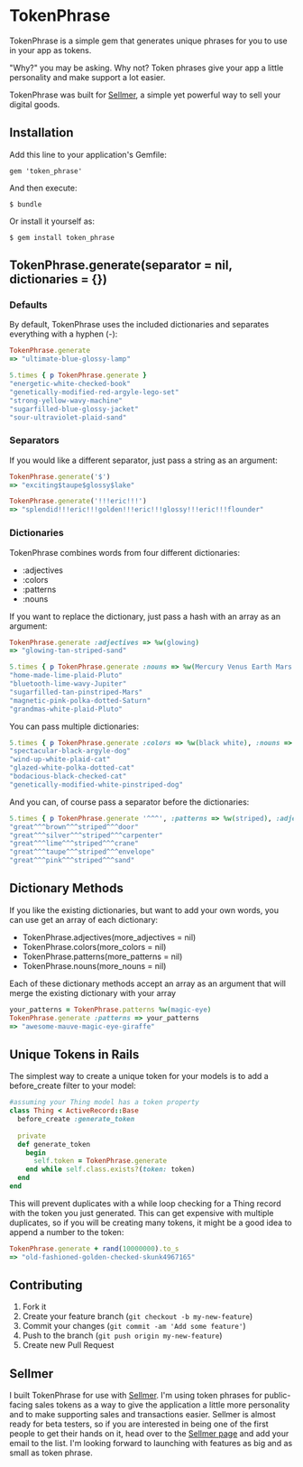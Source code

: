 # TokenPhrase

TokenPhrase is a simple gem that generates unique phrases for you to use in your app as tokens.

"Why?" you may be asking. Why not? Token phrases give your app a little personality and make support a lot easier.

TokenPhrase was built for [Sellmer](http://justsellstuff.com), a simple yet powerful way to sell your digital goods.

## Installation

Add this line to your application's Gemfile:

    gem 'token_phrase'

And then execute:

    $ bundle

Or install it yourself as:

    $ gem install token_phrase

## TokenPhrase.generate(separator = nil, dictionaries = {})

### Defaults
By default, TokenPhrase uses the included dictionaries and separates everything with a hyphen (-):

```ruby
TokenPhrase.generate
=> "ultimate-blue-glossy-lamp"

5.times { p TokenPhrase.generate }
"energetic-white-checked-book"
"genetically-modified-red-argyle-lego-set"
"strong-yellow-wavy-machine"
"sugarfilled-blue-glossy-jacket"
"sour-ultraviolet-plaid-sand"
```

### Separators
If you would like a different separator, just pass a string as an argument: 

```ruby
TokenPhrase.generate('$')
=> "exciting$taupe$glossy$lake"

TokenPhrase.generate('!!!eric!!!')
=> "splendid!!!eric!!!golden!!!eric!!!glossy!!!eric!!!flounder"
```

### Dictionaries
TokenPhrase combines words from four different dictionaries:

* :adjectives
* :colors
* :patterns
* :nouns

If you want to replace the dictionary, just pass a hash with an array as an argument:

```ruby
TokenPhrase.generate :adjectives => %w(glowing)
=> "glowing-tan-striped-sand"

5.times { p TokenPhrase.generate :nouns => %w(Mercury Venus Earth Mars Jupiter Saturn Uranus Neptune Pluto) }
"home-made-lime-plaid-Pluto"
"bluetooth-lime-wavy-Jupiter"
"sugarfilled-tan-pinstriped-Mars"
"magnetic-pink-polka-dotted-Saturn"
"grandmas-white-plaid-Pluto"
```
You can pass multiple dictionaries: 

```ruby
5.times { p TokenPhrase.generate :colors => %w(black white), :nouns => %w(cat dog) }
"spectacular-black-argyle-dog"
"wind-up-white-plaid-cat"
"glazed-white-polka-dotted-cat"
"bodacious-black-checked-cat"
"genetically-modified-white-pinstriped-dog"
```

And you can, of course pass a separator before the dictionaries:

```ruby
5.times { p TokenPhrase.generate '^^^', :patterns => %w(striped), :adjectives =>%w(great awesome) }
"great^^^brown^^^striped^^^door"
"great^^^silver^^^striped^^^carpenter"
"great^^^lime^^^striped^^^crane"
"great^^^taupe^^^striped^^^envelope"
"great^^^pink^^^striped^^^sand"
```

## Dictionary Methods

If you like the existing dictionaries, but want to add your own words, you can use get an array of each dictionary:

* TokenPhrase.adjectives(more_adjectives = nil)
* TokenPhrase.colors(more_colors = nil)
* TokenPhrase.patterns(more_patterns = nil)
* TokenPhrase.nouns(more_nouns = nil)

Each of these dictionary methods accept an array as an argument that will merge the existing dictionary with your array

```ruby
your_patterns = TokenPhrase.patterns %w(magic-eye)
TokenPhrase.generate :patterns => your_patterns
=> "awesome-mauve-magic-eye-giraffe"
```

## Unique Tokens in Rails

The simplest way to create a unique token for your models is to add a before_create filter to your model: 

```ruby
#assuming your Thing model has a token property
class Thing < ActiveRecord::Base
  before_create :generate_token
  
  private
  def generate_token
    begin
      self.token = TokenPhrase.generate
    end while self.class.exists?(token: token)
  end
end
```

This will prevent duplicates with a while loop checking for a Thing record with the token you just generated. This can get expensive with multiple duplicates, so if you will be creating many tokens, it might be a good idea to append a number to the token:

```ruby
TokenPhrase.generate + rand(10000000).to_s
=> "old-fashioned-golden-checked-skunk4967165"
```

## Contributing

1. Fork it
2. Create your feature branch (`git checkout -b my-new-feature`)
3. Commit your changes (`git commit -am 'Add some feature'`)
4. Push to the branch (`git push origin my-new-feature`)
5. Create new Pull Request

## Sellmer

I built TokenPhrase for use with [Sellmer](http://justsellstuff.com). I'm using token phrases for public-facing sales tokens as a way to give the application a little more personality and to make supporting sales and transactions easier. Sellmer is almost ready for beta testers, so if you are interested in being one of the first people to get their hands on it, head over to the [Sellmer page](http://justsellstuff.com) and add your email to the list. I'm looking forward to launching with features as big and as small as token phrase.

